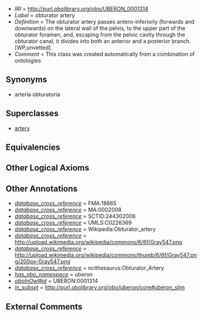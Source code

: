 * *IRI* = http://purl.obolibrary.org/obo/UBERON_0001314
 * *Label* = obturator artery
 * *Definition* = The obturator artery passes antero-inferiorly (forwards and downwards) on the lateral wall of the pelvis, to the upper part of the obturator foramen, and, escaping from the pelvic cavity through the obturator canal, it divides into both an anterior and a posterior branch. [WP,unvetted].
 * *Comment* = This class was created automatically from a combination of ontologies

## Synonyms

 * arteria obturatoria

## Superclasses

 * [artery](../../UBERON/37/UBERON_0001637.md)

## Equivalencies


## Other Logical Axioms


## Other Annotations

 * *[database_cross_reference](../../ef/oboInOwl#hasDbXref.md)* = FMA:18865
 * *[database_cross_reference](../../ef/oboInOwl#hasDbXref.md)* = MA:0002008
 * *[database_cross_reference](../../ef/oboInOwl#hasDbXref.md)* = SCTID:244302006
 * *[database_cross_reference](../../ef/oboInOwl#hasDbXref.md)* = UMLS:C0226369
 * *[database_cross_reference](../../ef/oboInOwl#hasDbXref.md)* = Wikipedia:Obturator_artery
 * *[database_cross_reference](../../ef/oboInOwl#hasDbXref.md)* = http://upload.wikimedia.org/wikipedia/commons/6/6f/Gray547.png
 * *[database_cross_reference](../../ef/oboInOwl#hasDbXref.md)* = http://upload.wikimedia.org/wikipedia/commons/thumb/6/6f/Gray547.png/200px-Gray547.png
 * *[database_cross_reference](../../ef/oboInOwl#hasDbXref.md)* = ncithesaurus:Obturator_Artery
 * *[has_obo_namespace](../../ce/oboInOwl#hasOBONamespace.md)* = uberon
 * *[oboInOwl#id](../../id/oboInOwl#id.md)* = UBERON:0001314
 * *[in_subset](../../et/oboInOwl#inSubset.md)* = http://purl.obolibrary.org/obo/uberon/core#uberon_slim

## External Comments

